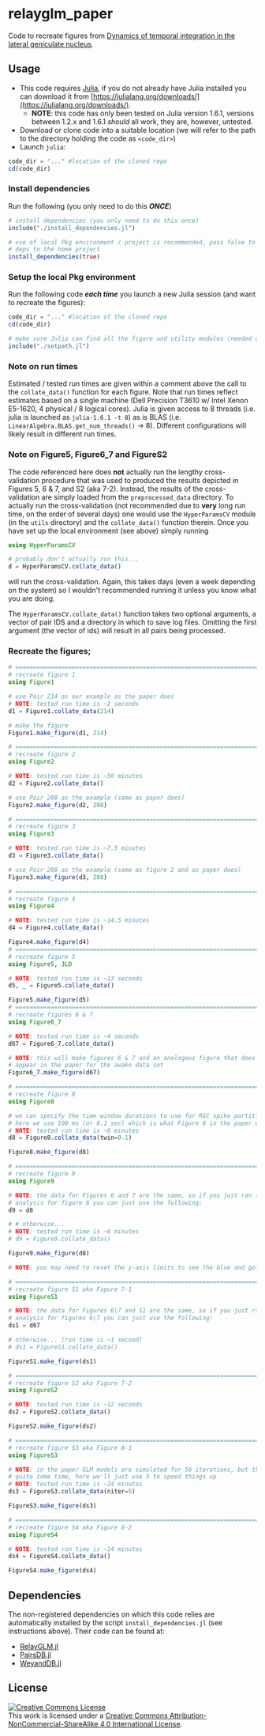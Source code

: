 # relayglm_paper

Code to recreate figures from [Dynamics of temporal integration in the lateral geniculate nucleus](https://github.com/scottiealexander/relayglm_paper.git).

## Usage

* This code requires [Julia](https://julialang.org/), if you do not already have Julia installed you can download it from [https://julialang.org/downloads/](https://julialang.org/downloads/).
    * **NOTE**: this code has only been tested on Julia version 1.6.1, versions between 1.2.x and 1.6.1 *should* all work, they are, however, untested.
* Download or clone code into a suitable location (we will refer to the path to the directory holding the code as `<code_dir>`)
* Launch `julia`:

```julia
code_dir = "..." #location of the cloned repo
cd(code_dir)
```

### Install dependencies

Run the following (you only need to do this ***ONCE***)

```julia
# install dependencies (you only need to do this once)
include("./install_dependencies.jl")

# use of local Pkg environment / project is recommended, pass false to install
# deps to the home project
install_dependencies(true)
```

### Setup the local Pkg environment
Run the following code ***each time*** you launch a new Julia session (and want to recreate the figures):

```Julia
code_dir = "..." #location of the cloned repo
cd(code_dir)

# make sure Julia can find all the figure and utility modules (needed once per Julia session)
include("./setpath.jl")
```
### Note on run times
Estimated / tested run times are given within a comment above the call to the `collate_data()` function for each figure. Note that run times reflect estimates based on a single machine (Dell Precision T3610 w/ Intel Xenon E5-1620, 4 physical / 8 logical cores). Julia is given access to 8 threads (i.e. julia is launched as `julia-1.6.1 -t 8`) as is BLAS (i.e. `LinearAlgebra.BLAS.get_num_threads()` -> 8). Different configurations will likely result in different run times.

### Note on Figure5, Figure6_7 and FigureS2
The code referenced here does **not** actually run the lengthy cross-validation procedure that was used to produced the results depicted in Figures 5, 6 & 7, and S2 (aka 7-2). Instead, the results of the cross-validation are simply loaded from the `preprocessed_data` directory. To actually run the cross-validation (not recommended due to **very** long run time, on the order of several days) one would use the `HyperParamsCV` module (in the `utils` directory) and the `collate_data()` function therein. Once you have set up the local environment (see above) simply running

 ```julia
 using HyperParamsCV

 # probably don't actually run this...
 d = HyperParamsCV.collate_data()
 ```

 will run the cross-validation. Again, this takes days (even a week depending on the system) so I wouldn't recommended running it unless you know what you are doing.

The `HyperParamsCV.collate_data()` function takes two optional arguments, a vector of pair IDS and a directory in which to save log files. Omitting the first argument (the vector of ids) will result in all pairs being processed.

### Recreate the figures;

```Julia
# ============================================================================ #
# recreate figure 1
using Figure1

# use Pair 214 as our example as the paper does
# NOTE: tested run time is ~2 seconds
d1 = Figure1.collate_data(214)

# make the figure
Figure1.make_figure(d1, 214)

# ============================================================================ #
# recreate figure 2
using Figure2

# NOTE: tested run time is ~50 minutes
d2 = Figure2.collate_data()

# use Pair 208 as the example (same as paper does)
Figure2.make_figure(d2, 208)

# ============================================================================ #
# recreate figure 3
using Figure3

# NOTE: tested run time is ~7.5 minutes
d3 = Figure3.collate_data()

# use Pair 208 as the example (same as figure 2 and as paper does)
Figure3.make_figure(d3, 208)

# ============================================================================ #
# recreate figure 4
using Figure4

# NOTE: tested run time is ~14.5 minutes
d4 = Figure4.collate_data()

Figure4.make_figure(d4)
# ============================================================================ #
# recreate figure 5
using Figure5, JLD

# NOTE: tested run time is ~13 seconds
d5, _ = Figure5.collate_data()

Figure5.make_figure(d5)
# ============================================================================ #
# recreate figures 6 & 7
using Figure6_7

# NOTE: tested run time is ~4 seconds
d67 = Figure6_7.collate_data()

# NOTE: this will make figures 6 & 7 and an analogous figure that does not
# appear in the paper for the awake data set
Figure6_7.make_figure(d67)

# ============================================================================ #
# recreate figure 8
using Figure8

# we can specify the time window durations to use for RGC spike partitioning
# here we use 100 ms (or 0.1 sec) which is what Figure 8 in the paper uses
# NOTE: tested run time is ~6 minutes
d8 = Figure8.collate_data(twin=0.1)

Figure8.make_figure(d8)

# ============================================================================ #
# recreate figure 9
using Figure9

# NOTE: the data for Figures 6 and 7 are the same, so if you just ran the
# analysis for figure 6 you can just use the following:
d9 = d8

# # otherwise...
# NOTE: tested run time is ~6 minutes
# d9 = Figure9.collate_data()

Figure9.make_figure(d8)

# NOTE: you may need to reset the y-axis limits to see the blue and gold triangles

# ============================================================================ #
# recreate figure S1 aka Figure 7-1
using FigureS1

# NOTE: the data for Figures 6\7 and S1 are the same, so if you just ran the
# analysis for figures 6\7 you can just use the following:
ds1 = d67

# otherwise... (run time is ~1 second)
# ds1 = FigureS1.collate_data()

FigureS1.make_figure(ds1)

# ============================================================================ #
# recreate figure S2 aka Figure 7-2
using FigureS2

# NOTE: tested run time is ~12 seconds
ds2 = FigureS2.collate_data()

FigureS2.make_figure(ds2)

# ============================================================================ #
# recreate figure S3 aka Figure 8-1
using FigureS3

# NOTE: in the paper GLM models are simulated for 50 iterations, but that takes
# quite some time, here we'll just use 5 to speed things up
# NOTE: tested run time is ~24 minutes
ds3 = FigureS3.collate_data(niter=5)

FigureS3.make_figure(ds3)

# ============================================================================ #
# recreate figure S4 aka Figure 8-2
using FigureS4

# NOTE: tested run time is ~14 minutes
ds4 = FigureS4.collate_data()

FigureS4.make_figure(ds4)

```

## Dependencies

The non-registered dependencies on which this code relies are automatically installed by the script `install_dependencies.jl` (see instructions above). Their code can be found at:

* [RelayGLM.jl](https://github.com/scottiealexander/RelayGLM.jl.git)
* [PairsDB.jl](https://github.com/scottiealexander/PairsDB.jl.git)
* [WeyandDB.jl](https://github.com/scottiealexander/WeyandDB.jl.git)

## License

<a rel="license" href="http://creativecommons.org/licenses/by-nc-sa/4.0/"><img alt="Creative Commons License" style="border-width:0" src="https://i.creativecommons.org/l/by-nc-sa/4.0/88x31.png" /></a><br />This work is licensed under a <a rel="license" href="http://creativecommons.org/licenses/by-nc-sa/4.0/">Creative Commons Attribution-NonCommercial-ShareAlike 4.0 International License</a>.
